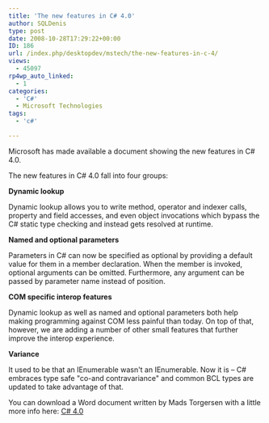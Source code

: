 ```yaml
---
title: 'The new features in C# 4.0'
author: SQLDenis
type: post
date: 2008-10-28T17:29:22+00:00
ID: 186
url: /index.php/desktopdev/mstech/the-new-features-in-c-4/
views:
  - 45097
rp4wp_auto_linked:
  - 1
categories:
  - 'C#'
  - Microsoft Technologies
tags:
  - 'c#'

---
```

Microsoft has made available a document showing the new features in C# 4.0.

The new features in C# 4.0 fall into four groups:

**Dynamic lookup**
  
Dynamic lookup allows you to write method, operator and indexer calls, property and field accesses, and even object invocations which bypass the C# static type checking and instead gets resolved at runtime.

**Named and optional parameters**
  
Parameters in C# can now be specified as optional by providing a default value for them in a member declaration. When the member is invoked, optional arguments can be omitted. Furthermore, any argument can be passed by parameter name instead of position.

**COM specific interop features**
  
Dynamic lookup as well as named and optional parameters both help making programming against COM less painful than today. On top of that, however, we are adding a number of other small features that further improve the interop experience.

**Variance**
  
It used to be that an IEnumerable<string> wasn't an IEnumerable<object>. Now it is – C# embraces type safe "co-and contravariance" and common BCL types are updated to take advantage of that.

You can download a Word document written by Mads Torgersen with a little more info here: [C# 4.0][1]

 [1]: http://code.msdn.microsoft.com/Project/Download/FileDownload.aspx?ProjectName=csharpfuture&DownloadId=3550